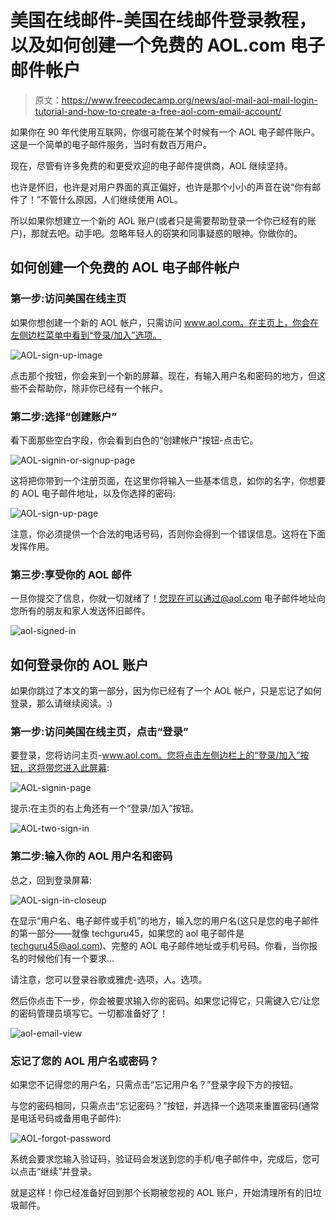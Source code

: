 # 美国在线邮件-美国在线邮件登录教程，以及如何创建一个免费的 AOL.com 电子邮件帐户

> 原文：<https://www.freecodecamp.org/news/aol-mail-aol-mail-login-tutorial-and-how-to-create-a-free-aol-com-email-account/>

如果你在 90 年代使用互联网，你很可能在某个时候有一个 AOL 电子邮件账户。这是一个简单的电子邮件服务，当时有数百万用户。

现在，尽管有许多免费的和更受欢迎的电子邮件提供商，AOL 继续坚持。

也许是怀旧，也许是对用户界面的真正偏好，也许是那个小小的声音在说“你有邮件了！”不管什么原因，人们继续使用 AOL。

所以如果你想建立一个新的 AOL 账户(或者只是需要帮助登录一个你已经有的账户)，那就去吧。动手吧。忽略年轻人的窃笑和同事疑惑的眼神。你做你的。

## 如何创建一个免费的 AOL 电子邮件帐户

### 第一步:访问美国在线主页

如果你想创建一个新的 AOL 帐户，只需访问 www.aol.com。在主页上，你会在左侧边栏菜单中看到“登录/加入”选项。

![AOL-sign-up-image](img/65f908e5ee1243b7935502f011503a14.png)

点击那个按钮，你会来到一个新的屏幕。现在，有输入用户名和密码的地方，但这些不会帮助你，除非你已经有一个帐户。

### 第二步:选择“创建账户”

看下面那些空白字段，你会看到白色的“创建帐户”按钮-点击它。

![AOL-signin-or-signup-page](img/de0228e71862d5e6728c525386544fa0.png)

这将把你带到一个注册页面，在这里你将输入一些基本信息，如你的名字，你想要的 AOL 电子邮件地址，以及你选择的密码:

![AOL-sign-up-page](img/d0d3bdf369f17f9c8a2cded73eda0e3e.png)

注意，你必须提供一个合法的电话号码，否则你会得到一个错误信息。这将在下面发挥作用。

### 第三步:享受你的 AOL 邮件

一旦你提交了信息，你就一切就绪了！您现在可以通过@aol.com 电子邮件地址向您所有的朋友和家人发送怀旧邮件。

![aol-signed-in](img/96e4a24e06241320543b38ab6f40ba18.png)

## 如何登录你的 AOL 账户

如果你跳过了本文的第一部分，因为你已经有了一个 AOL 帐户，只是忘记了如何登录，那么请继续阅读。:)

### 第一步:访问美国在线主页，点击“登录”

要登录，您将访问主页-www.aol.com。您将点击左侧边栏上的“登录/加入”按钮，这将带您进入此屏幕:

![AOL-signin-page](img/b4d7a39f9493a2e56452187eb9d4c8db.png)

提示:在主页的右上角还有一个“登录/加入”按钮。

![AOL-two-sign-in](img/abd0ea33729eb0f170b1cc8305c49cbd.png)

### 第二步:输入你的 AOL 用户名和密码

总之，回到登录屏幕:

![AOL-sign-in-closeup](img/7d77e2846dec90fb139097634d59a9c2.png)

在显示“用户名、电子邮件或手机”的地方，输入您的用户名(这只是您的电子邮件的第一部分——就像 techguru45，如果您的 aol 电子邮件是 techguru45@aol.com)、完整的 AOL 电子邮件地址或手机号码。你看，当你报名的时候他们有一个要求...

请注意，您可以登录谷歌或雅虎-选项，人。选项。

然后你点击下一步，你会被要求输入你的密码。如果您记得它，只需键入它/让您的密码管理员填写它。一切都准备好了！

![aol-email-view](img/b113354e6e6bfa4a65ec8f2ee30b4f59.png)

### 忘记了您的 AOL 用户名或密码？

如果您不记得您的用户名，只需点击“忘记用户名？”登录字段下方的按钮。

与您的密码相同，只需点击“忘记密码？”按钮，并选择一个选项来重置密码(通常是电话号码或备用电子邮件):

![AOL-forgot-password](img/2edfb73148c708e39783c59abd9cabf0.png)

系统会要求您输入验证码，验证码会发送到您的手机/电子邮件中，完成后，您可以点击“继续”并登录。

就是这样！你已经准备好回到那个长期被忽视的 AOL 账户，开始清理所有的旧垃圾邮件。